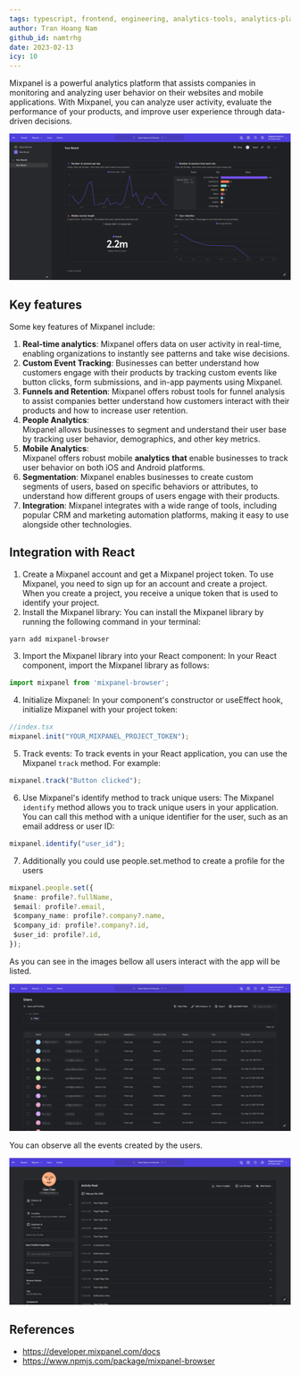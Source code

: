 ```yaml
---
tags: typescript, frontend, engineering, analytics-tools, analytics-platform, data-driven, event-tracking
author: Tran Hoang Nam
github_id: namtrhg
date: 2023-02-13
icy: 10
---
```


Mixpanel is a powerful analytics platform that assists companies in monitoring and analyzing user behavior on their websites and mobile applications. With Mixpanel, you can analyze user activity, evaluate the performance of your products, and improve user experience through data-driven decisions.

![mixpanel](image-15.png)

## Key features
Some key features of Mixpanel include:

1. **Real-time analytics**: Mixpanel offers data on user activity in real-time, enabling organizations to instantly see patterns and take wise decisions.
2. **Custom Event Tracking**: Businesses can better understand how customers engage with their products by tracking custom events like button clicks, form submissions, and in-app payments using Mixpanel.
3. **Funnels and Retention**: Mixpanel offers robust tools for funnel analysis to assist companies better understand how customers interact with their products and how to increase user retention.
4. **People Analytics**: Mixpanel allows businesses to segment and understand their user base by tracking user behavior, demographics, and other key metrics.
5. **Mobile Analytics**: Mixpanel offers robust mobile **analytics** **that** enable businesses to track user behavior on both iOS and Android platforms.
6. **Segmentation**: Mixpanel enables businesses to create custom segments of users, based on specific behaviors or attributes, to understand how different groups of users engage with their products.
7. **Integration**: Mixpanel integrates with a wide range of tools, including popular CRM and marketing automation platforms, making it easy to use alongside other technologies.

## Integration with React
1. Create a Mixpanel account and get a Mixpanel project token. To use Mixpanel, you need to sign up for an account and create a project. When you create a project, you receive a unique token that is used to identify your project.
2. Install the Mixpanel library: You can install the Mixpanel library by running the following command in your terminal:

```zsh
yarn add mixpanel-browser
```

3. Import the Mixpanel library into your React component: In your React component, import the Mixpanel library as follows:

```ts
import mixpanel from 'mixpanel-browser';
```

4. Initialize Mixpanel: In your component's constructor or useEffect hook, initialize Mixpanel with your project token:

```ts
//index.tsx
mixpanel.init("YOUR_MIXPANEL_PROJECT_TOKEN");
```

5. Track events: To track events in your React application, you can use the Mixpanel `track` method. For example:

```ts
mixpanel.track("Button clicked");
```

6. Use Mixpanel's identify method to track unique users: The Mixpanel `identify` method allows you to track unique users in your application. You can call this method with a unique identifier for the user, such as an email address or user ID:

```ts
mixpanel.identify("user_id");
```

7. Additionally you could use people.set.method to create a profile for the users

```ts
mixpanel.people.set({
 $name: profile?.fullName,
 $email: profile?.email,
 $company_name: profile?.company?.name,
 $company_id: profile?.company?.id,
 $user_id: profile?.id,
});
```

As you can see in the images bellow all users interact with the app will be listed.

![user](image-13.png)

You can observe all the events created by the users.

![user2](image-14.png)

## References
- <https://developer.mixpanel.com/docs>
- <https://www.npmjs.com/package/mixpanel-browser>
